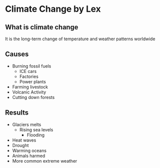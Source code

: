# Climate Change by Lex

## What is climate change
It is the long-term change of temperature and weather patterns worldwide

## Causes
- Burning fossil fuels
  - ICE cars
  - Factories
  - Power plants
- Farming livestock
- Volcanic Activity
- Cutting down forests

## Results
- Glaciers melts
  - Rising sea levels
    - Flooding
- Heat waves
- Drought
- Warming oceans
- Animals harmed
- More common extreme weather